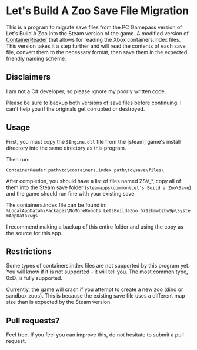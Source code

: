 # Let's Build A Zoo Save File Migration
This is a program to migrate save files from the PC Gamepass version of Let's Build A Zoo into the Steam version of the game. A modified version of [ContainerReader](https://github.com/Tom60chat/ContainerReader) that allows for reading the Xbox containers.index files. This version takes it a step further and will read the contents of each save file, convert them to the necessary format, then save them in the expected friendly naming scheme.

## Disclaimers
I am not a C# developer, so please ignore my poorly written code.

Please be sure to backup both versions of save files before continuing. I can't help you if the originals get corrupted or destroyed.

## Usage
First, you must copy the `SEngine.dll` file from the [steam] game's install directory into the same directory as this program.

Then run:
```
ContainerReader path\to\containers.index path\to\save\files\
```
After completion, you should have a list of files named ZSV_*, copy all of them into the Steam save folder (`steamapps\common\Let's Build a Zoo\Save`) and the game should run fine with your existing save.

The containers.index file can be found in: `%LocalAppData%\Packages\NoMoreRobots.LetsBuildaZoo_671zbmwb2bw9p\SystemAppData\wgs`

I recommend making a backup of this entire folder and using the copy as the source for this app.

## Restrictions
Some types of containers.index files are not supported by this program yet. You will know if it is not supported - it will tell you. The most common type, 0xD, is fully supported.

Currently, the game will crash if you attempt to create a new zoo (dino or sandbox zoos). This is because the existing save file uses a different map size than is expected by the Steam version.

## Pull requests?
Feel free. If you feel you can improve this, do not hesitate to submit a pull request.
